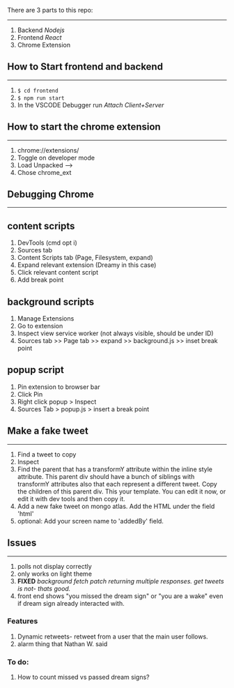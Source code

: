 There are 3 parts to this repo:

<hr>

1. Backend _Nodejs_
2. Frontend _React_
3. Chrome Extension

## How to Start frontend and backend

<hr>

1. `$ cd frontend`
2. `$ npm run start`
3. In the VSCODE Debugger run _Attach Client+Server_

## How to start the chrome extension

<hr>

1. chrome://extensions/
2. Toggle on developer mode
3. Load Unpacked -->
4. Chose chrome_ext

## Debugging Chrome

<hr>

## content scripts

1. DevTools (cmd opt i)
2. Sources tab
3. Content Scripts tab (Page, Filesystem, expand)
4. Expand relevant extension (Dreamy in this case)
5. Click relevant content script
6. Add break point

## background scripts

1. Manage Extensions
2. Go to extension
3. Inspect view service worker (not always visible, should be under ID)
4. Sources tab >> Page tab >> expand <ID> >> background.js >> inset break point

## popup script

1. Pin extension to browser bar
2. Click Pin
3. Right click popup > Inspect
4. Sources Tab > popup.js > insert a break point

## Make a fake tweet

<hr>

1. Find a tweet to copy
2. Inspect
3. Find the parent that has a transformY attribute within the inline style attribute. This parent div should have a bunch of siblings with transformY attributes also that each represent a different tweet. Copy the children of this parent div. This your template. You can edit it now, or edit it with dev tools and then copy it.
4. Add a new fake tweet on mongo atlas. Add the HTML under the field 'html'
5. optional: Add your screen name to 'addedBy' field.

## Issues

<hr>

1. polls not display correctly
2. only works on light theme
3. **FIXED** _background fetch patch returning multiple responses. get tweets is not- thats good._
4. front end shows "you missed the dream sign" or "you are a wake" even if dream sign already interacted with.

### Features

1. Dynamic retweets- retweet from a user that the main user follows.
2. alarm thing that Nathan W. said

### To do:

1. How to count missed vs passed dream signs?
